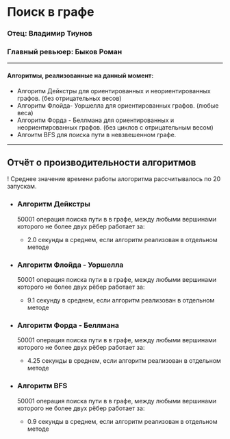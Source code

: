 # Поиск в графе
### Отец: Владимир Тиунов
### Главный ревьюер: Быков Роман
____
#### Алгоритмы, реализованные на данный момент:
+ Алгоритм Дейкстры для ориентированных и неориентированных графов. (без отрицательных весов)
+ Алгоритм Флойда- Уоршелла для ориентированных графов. (любые веса)
+ Алгоритм Форда - Беллмана для ориентированных и неориентированных графов. (без циклов с отрицательным весом)
+ Алгоитм BFS для поиска пути в невзвешенном графе.

____
## Отчёт о производительности алгоритмов
! Среднее значение времени работы алогоритма рассчитывалось по 20 запускам.
    
+ ### Алгоритм Дейкстры
    
    50001 операция поиска пути в в графе, между любыми вершинами которого не более двух рёбер работает за:
    + 2.0 секунды в среднем, если алгоритм реализован в отдельном методе
+ ### Алгоритм Флойда - Уоршелла

    50001 операция поиска пути в в графе, между любыми вершинами которого не более двух рёбер работает за:
    + 9.1 секунду в среднем, если алгоритм реализован в отдельном методе
+ ### Алгоритм Форда - Беллмана

    50001 операция поиска пути в в графе, между любыми вершинами которого не более двух рёбер работает за:
    + 4.25 секунды в среднем, если алгоритм реализован в отдельном методе
+ ### Алгоритм BFS
    
    50001 операция поиска пути в в графе, между любыми вершинами которого не более двух рёбер работает за:
    + 0.9 секунды в среднем, если алгоритм реализован в отдельном методе



